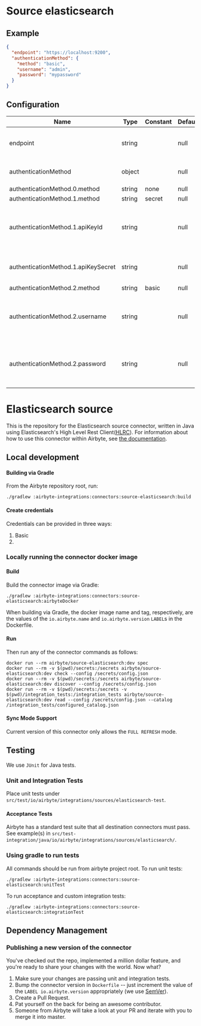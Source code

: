 # Source elasticsearch

## Example
```json
{
  "endpoint": "https://localhost:9200",
  "authenticationMethod": {
    "method": "basic",
    "username": "admin",
    "password": "mypassword"
  }
}
```

## Configuration
| Name | Type | Constant | Default | Description |
| --- | --- | --- | --- | --- |
|endpoint|string||null|The full url of the Elasticsearch server|
|authenticationMethod|object||null|The type of authentication to be used|
|authenticationMethod.0.method|string|none|null||
|authenticationMethod.1.method|string|secret|null||
|authenticationMethod.1.apiKeyId|string||null|The Key ID to used when accessing an enterprise Elasticsearch instance.|
|authenticationMethod.1.apiKeySecret|string||null|The secret associated with the API Key ID.|
|authenticationMethod.2.method|string|basic|null||
|authenticationMethod.2.username|string||null|Basic auth username to access a secure Elasticsearch server|
|authenticationMethod.2.password|string||null|Basic auth password to access a secure Elasticsearch server|

# Elasticsearch source

This is the repository for the Elasticsearch source connector, written in Java using Elasticsearch's High Level Rest Client([HLRC](https://www.elastic.co/guide/en/elasticsearch/client/java-rest/current/java-rest-high.html)).
For information about how to use this connector within Airbyte, see [the documentation](https://docs.airbyte.io/integrations/sources/elasticsearch).

## Local development

#### Building via Gradle
From the Airbyte repository root, run:
```
./gradlew :airbyte-integrations:connectors:source-elasticsearch:build
```

#### Create credentials
Credentials can be provided in three ways:
1. Basic
2. 

### Locally running the connector docker image

#### Build
Build the connector image via Gradle:
```
./gradlew :airbyte-integrations:connectors:source-elasticsearch:airbyteDocker
```
When building via Gradle, the docker image name and tag, respectively, are the values of the `io.airbyte.name` and `io.airbyte.version` `LABEL`s in
the Dockerfile.

#### Run
Then run any of the connector commands as follows:
```
docker run --rm airbyte/source-elasticsearch:dev spec
docker run --rm -v $(pwd)/secrets:/secrets airbyte/source-elasticsearch:dev check --config /secrets/config.json
docker run --rm -v $(pwd)/secrets:/secrets airbyte/source-elasticsearch:dev discover --config /secrets/config.json
docker run --rm -v $(pwd)/secrets:/secrets -v $(pwd)/integration_tests:/integration_tests airbyte/source-elasticsearch:dev read --config /secrets/config.json --catalog /integration_tests/configured_catalog.json
```

#### Sync Mode Support
Current version of this connector only allows the `FULL REFRESH` mode.

## Testing
We use `JUnit` for Java tests.

### Unit and Integration Tests
Place unit tests under `src/test/io/airbyte/integrations/sources/elasticsearch-test`.

#### Acceptance Tests
Airbyte has a standard test suite that all destination connectors must pass. See example(s) in
`src/test-integration/java/io/airbyte/integrations/sources/elasticsearch/`.

### Using gradle to run tests
All commands should be run from airbyte project root.
To run unit tests:
```
./gradlew :airbyte-integrations:connectors:source-elasticsearch:unitTest
```
To run acceptance and custom integration tests:
```
./gradlew :airbyte-integrations:connectors:source-elasticsearch:integrationTest
```

## Dependency Management

### Publishing a new version of the connector
You've checked out the repo, implemented a million dollar feature, and you're ready to share your changes with the world. Now what?
1. Make sure your changes are passing unit and integration tests.
2. Bump the connector version in `Dockerfile` -- just increment the value of the `LABEL io.airbyte.version` appropriately (we use [SemVer](https://semver.org/)).
3. Create a Pull Request.
4. Pat yourself on the back for being an awesome contributor.
5. Someone from Airbyte will take a look at your PR and iterate with you to merge it into master.
